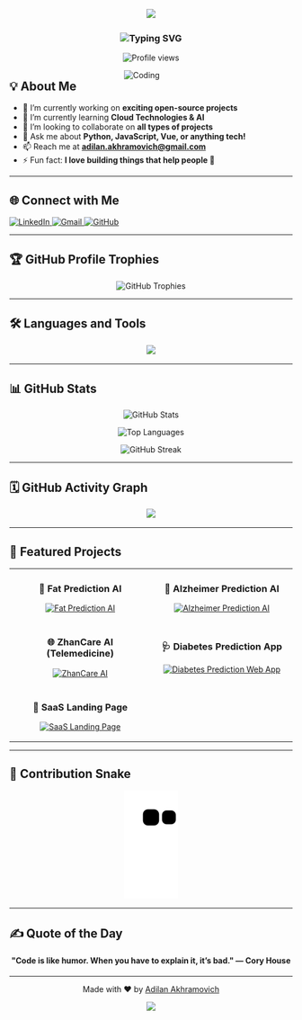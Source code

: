 <!-- Banner -->
<p align="center">
  <img src="https://capsule-render.vercel.app/api?type=waving&color=00FFAF&height=200&section=header&text=Hi%20I'm%20Adilan%20Akhramovich%20🚀&fontSize=40&fontColor=ffffff&animation=fadeIn" />
</p>

<!-- Typing effect -->
<h3 align="center">
  <img src="https://readme-typing-svg.herokuapp.com?color=00FFAF&size=25&center=true&vCenter=true&width=600&lines=Passionate+Computer+Geek;Lifelong+Learner+%F0%9F%92%BB;Building+cool+stuff+every+day;Let's+create+something+amazing!+🚀" alt="Typing SVG" />
</h3>

<p align="center">
  <img src="https://komarev.com/ghpvc/?username=kutcher1945&style=for-the-badge&color=00FFAF" alt="Profile views" />
</p>

<img align="right" alt="Coding" width="300" src="http://octodex.github.com/images/daftpunktocat-guy.gif">

## 💡 About Me

- 🔭 I’m currently working on **exciting open-source projects**
- 🌱 I’m currently learning **Cloud Technologies & AI**
- 👯 I’m looking to collaborate on **all types of projects**
- 💬 Ask me about **Python, JavaScript, Vue, or anything tech!**
- 📫 Reach me at **adilan.akhramovich@gmail.com**
- ⚡ Fun fact: **I love building things that help people 🚀**

---

## 🌐 Connect with Me

<p align="left">
  <a href="https://linkedin.com/in/adilan-akhramovich-914132158/" target="blank">
    <img src="https://skillicons.dev/icons?i=linkedin" alt="LinkedIn" />
  </a>
  <a href="mailto:adilan.akhramovich@gmail.com" target="blank">
    <img src="https://skillicons.dev/icons?i=gmail" alt="Gmail" />
  </a>
  <a href="https://github.com/kutcher1945" target="blank">
    <img src="https://skillicons.dev/icons?i=github" alt="GitHub" />
  </a>
</p>

---

## 🏆 GitHub Profile Trophies

<p align="center">
  <img src="https://github-profile-trophy.vercel.app/?username=kutcher1945&theme=darkhub&row=2&column=4" alt="GitHub Trophies" />
</p>

---

## 🛠️ Languages and Tools

<p align="center">
  <img src="https://skillicons.dev/icons?i=python,java,cpp,js,vue,html,css,bootstrap,nodejs,express,mysql,mongodb,postman,git,firebase,matlab,php,androidstudio" />
</p>

---

## 📊 GitHub Stats

<p align="center">
  <img src="https://github-readme-stats.vercel.app/api?username=kutcher1945&theme=nightowl&show_icons=true&locale=en" alt="GitHub Stats" />
</p>

<p align="center">
  <img src="https://github-readme-stats.vercel.app/api/top-langs?username=kutcher1945&theme=nightowl&show_icons=true&locale=en&layout=compact" alt="Top Languages" />
</p>

<p align="center">
  <img src="https://github-readme-streak-stats.herokuapp.com/?user=kutcher1945&theme=nightowl" alt="GitHub Streak" />
</p>

---

## 🗓️ GitHub Activity Graph

<p align="center">
  <img src="https://github-readme-activity-graph.cyclic.app/graph?username=kutcher1945&theme=tokyo-night&area=true" />
</p>

---

## 🧩 Featured Projects

<table>
  <tr>
    <td width="50%">
      <h3 align="center">🚀 Fat Prediction AI</h3>
      <p align="center">
        <a href="https://github.com/Kutcher1945/fat_prediction">
          <img src="https://github-readme-stats.vercel.app/api/pin/?username=kutcher1945&repo=fat_prediction&theme=nightowl" alt="Fat Prediction AI" />
        </a>
      </p>
    </td>
    <td width="50%">
      <h3 align="center">🧠 Alzheimer Prediction AI</h3>
      <p align="center">
        <a href="https://github.com/Kutcher1945/alzheimer_prediction">
          <img src="https://github-readme-stats.vercel.app/api/pin/?username=kutcher1945&repo=alzheimer_prediction&theme=nightowl" alt="Alzheimer Prediction AI" />
        </a>
      </p>
    </td>
  </tr>
  <tr>
    <td width="50%">
      <h3 align="center">🌐 ZhanCare AI (Telemedicine)</h3>
      <p align="center">
        <a href="https://github.com/Kutcher1945/zhancareai">
          <img src="https://github-readme-stats.vercel.app/api/pin/?username=kutcher1945&repo=zhancareai&theme=nightowl" alt="ZhanCare AI" />
        </a>
      </p>
    </td>
    <td width="50%">
      <h3 align="center">🩺 Diabetes Prediction App</h3>
      <p align="center">
        <a href="https://github.com/Kutcher1945/Diabetes-Prediction-Web-App">
          <img src="https://github-readme-stats.vercel.app/api/pin/?username=kutcher1945&repo=Diabetes-Prediction-Web-App&theme=nightowl" alt="Diabetes Prediction Web App" />
        </a>
      </p>
    </td>
  </tr>
  <tr>
    <td width="50%">
      <h3 align="center">🎨 SaaS Landing Page</h3>
      <p align="center">
        <a href="https://github.com/Kutcher1945/sitcenter_saas_landing">
          <img src="https://github-readme-stats.vercel.app/api/pin/?username=kutcher1945&repo=sitcenter_saas_landing&theme=nightowl" alt="SaaS Landing Page" />
        </a>
      </p>
    </td>
  </tr>
</table>

---

## 🐍 Contribution Snake

<p align="center">
  <img src="https://github.com/kutcher1945/kutcher1945/blob/output/github-contribution-grid-snake.svg" alt="Contribution Snake" />
</p>

---

## ✍️ Quote of the Day

<h4 align="center">"Code is like humor. When you have to explain it, it’s bad." — Cory House</h4>

---

<p align="center">
  Made with ❤️ by <a href="https://github.com/kutcher1945">Adilan Akhramovich</a>
</p>

<!-- Footer Banner -->
<p align="center">
  <img src="https://capsule-render.vercel.app/api?type=waving&color=00FFAF&height=150&section=footer"/>
</p>
